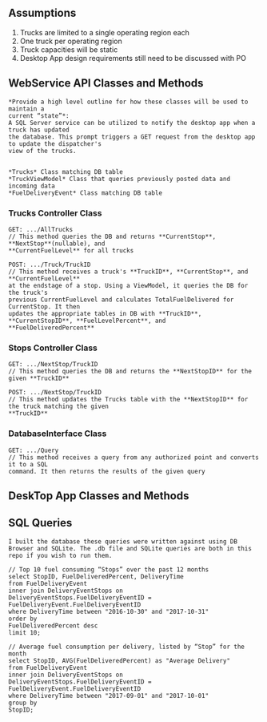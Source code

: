 ## Assumptions 

1. Trucks are limited to a single operating region each
1. One truck per operating region
1. Truck capacities will be static
1. Desktop App design requirements still need to be discussed with PO


## WebService API Classes and Methods

    *Provide a high level outline for how these classes will be used to maintain a
    current “state”*:
    A SQL Server service can be utilized to notify the desktop app when a truck has updated
    the database. This prompt triggers a GET request from the desktop app to update the dispatcher's
    view of the trucks.


    *Trucks* Class matching DB table
    *TruckViewModel* Class that queries previously posted data and incoming data
    *FuelDeliveryEvent* Class matching DB table

### Trucks Controller Class

    GET: .../AllTrucks
    // This method queries the DB and returns **CurrentStop**, **NextStop**(nullable), and 
    **CurrentFuelLevel** for all trucks

    POST: .../Truck/TruckID
    // This method receives a truck's **TruckID**, **CurrentStop**, and **CurrentFuelLevel** 
    at the endstage of a stop. Using a ViewModel, it queries the DB for the truck's 
    previous CurrentFuelLevel and calculates TotalFuelDelivered for CurrentStop. It then 
    updates the appropriate tables in DB with **TruckID**, **CurrentStopID**, **FuelLevelPercent**, and 
    **FuelDeliveredPercent**

### Stops Controller Class

    GET: .../NextStop/TruckID
    // This method queries the DB and returns the **NextStopID** for the given **TruckID**

    POST: .../NextStop/TruckID
    // This method updates the Trucks table with the **NextStopID** for the truck matching the given 
    **TruckID**

### DatabaseInterface Class

    GET: .../Query
    // This method receives a query from any authorized point and converts it to a SQL 
    command. It then returns the results of the given query

## DeskTop App Classes and Methods



## SQL Queries
    I built the database these queries were written against using DB Browser and SQLite. The .db file and SQLite queries are both in this repo if you wish to run them.

    // Top 10 fuel consuming “Stops” over the past 12 months
    select StopID, FuelDeliveredPercent, DeliveryTime 
    from FuelDeliveryEvent 
    inner join DeliveryEventStops on DeliveryEventStops.FuelDeliveryEventID = FuelDeliveryEvent.FuelDeliveryEventID
    where DeliveryTime between "2016-10-30" and "2017-10-31"
    order by
    FuelDeliveredPercent desc
    limit 10;

    // Average fuel consumption per delivery, listed by “Stop” for the month
    select StopID, AVG(FuelDeliveredPercent) as "Average Delivery"
    from FuelDeliveryEvent 
    inner join DeliveryEventStops on DeliveryEventStops.FuelDeliveryEventID = FuelDeliveryEvent.FuelDeliveryEventID
    where DeliveryTime between "2017-09-01" and "2017-10-01"
    group by 
    StopID;